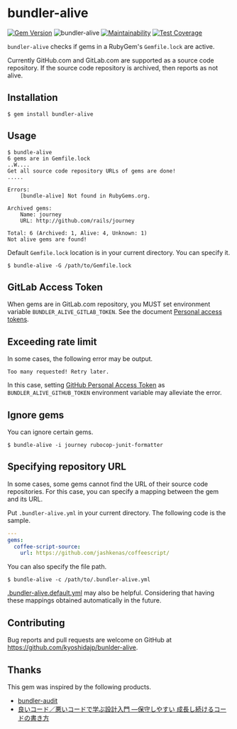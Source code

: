 # bundler-alive

[![Gem Version](https://badge.fury.io/rb/bundler-alive.svg)](https://badge.fury.io/rb/bundler-alive)
![bundler-alive](https://github.com/kyoshidajp/bundler-alive/actions/workflows/ci.yml/badge.svg)
[![Maintainability](https://api.codeclimate.com/v1/badges/a79d53257bc5e93842f6/maintainability)](https://codeclimate.com/github/kyoshidajp/bundler-alive/maintainability)
[![Test Coverage](https://api.codeclimate.com/v1/badges/a79d53257bc5e93842f6/test_coverage)](https://codeclimate.com/github/kyoshidajp/bundler-alive/test_coverage)

`bundler-alive` checks if gems in a RubyGem's `Gemfile.lock` are active.

Currently GitHub.com and GitLab.com are supported as a source code repository. If the source code repository is archived, then reports as not alive.

## Installation

```
$ gem install bundler-alive
```

## Usage

```
$ bundle-alive
6 gems are in Gemfile.lock
..W....
Get all source code repository URLs of gems are done!
.....

Errors:
    [bundle-alive] Not found in RubyGems.org.

Archived gems:
    Name: journey
    URL: http://github.com/rails/journey

Total: 6 (Archived: 1, Alive: 4, Unknown: 1)
Not alive gems are found!
```

Default `Gemfile.lock` location is in your current directory. You can specify it.

```
$ bundle-alive -G /path/to/Gemfile.lock
```

## GitLab Access Token

When gems are in GitLab.com repository, you MUST set environment variable `BUNDLER_ALIVE_GITLAB_TOKEN`. See the document [Personal access tokens](https://docs.gitlab.com/ee/user/profile/personal_access_tokens.html).

## Exceeding rate limit

In some cases, the following error may be output.

```
Too many requested! Retry later.
```

In this case, setting [GitHub Personal Access Token](https://docs.github.com/en/authentication/keeping-your-account-and-data-secure/creating-a-personal-access-token) as `BUNDLER_ALIVE_GITHUB_TOKEN` environment variable may alleviate the error.

## Ignore gems

You can ignore certain gems.

```
$ bundle-alive -i journey rubocop-junit-formatter
```

## Specifying repository URL

In some cases, some gems cannot find the URL of their source code repositories. For this case, you can specify a mapping between the gem and its URL.

Put `.bundler-alive.yml` in your current directory. The following code is the sample.

```yaml
---
gems:
  coffee-script-source:
    url: https://github.com/jashkenas/coffeescript/
```

You can also specify the file path.

```
$ bundle-alive -c /path/to/.bundler-alive.yml
```

[.bundler-alive.default.yml](https://github.com/kyoshidajp/bundler-alive/blob/main/.bundler-alive.default.yml) may also be helpful. Considering that having these mappings obtained automatically in the future.

## Contributing

Bug reports and pull requests are welcome on GitHub at https://github.com/kyoshidajp/bunlder-alive.

## Thanks

This gem was inspired by the following products.

- [bundler-audit](https://github.com/rubysec/bundler-audit)
- [良いコード／悪いコードで学ぶ設計入門 ―保守しやすい 成長し続けるコードの書き方](https://gihyo.jp/book/2022/978-4-297-12783-1)
